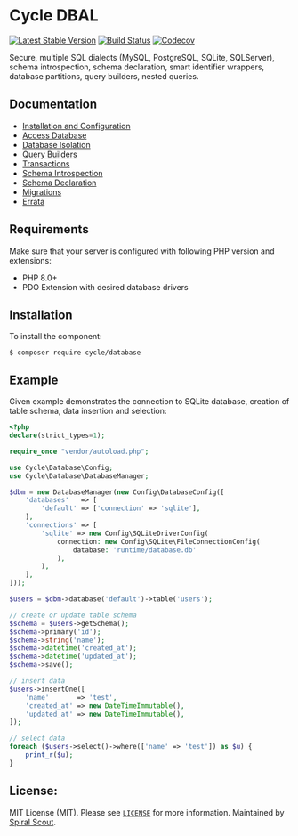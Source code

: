# Cycle DBAL

[![Latest Stable Version](https://poser.pugx.org/cycle/database/v/stable)](https://packagist.org/packages/cycle/database) 
[![Build Status](https://github.com/cycle/database/workflows/build/badge.svg)](https://github.com/cycle/database/actions)
[![Codecov](https://codecov.io/gh/cycle/database/branch/master/graph/badge.svg)](https://codecov.io/gh/cycle/database/)

Secure, multiple SQL dialects (MySQL, PostgreSQL, SQLite, SQLServer), schema introspection, schema declaration, smart identifier wrappers, database partitions, query builders, nested queries.

## Documentation

* [Installation and Configuration](https://cycle-orm.dev/docs/database-configuration)
* [Access Database](https://cycle-orm.dev/docs/database-access)
* [Database Isolation](https://cycle-orm.dev/docs/database-isolation)
* [Query Builders](https://cycle-orm.dev/docs/database-query-builders)
* [Transactions](https://cycle-orm.dev/docs/database-transactions)
* [Schema Introspection](https://cycle-orm.dev/docs/database-introspection)
* [Schema Declaration](https://cycle-orm.dev/docs/database-declaration)
* [Migrations](https://cycle-orm.dev/docs/database-migrations)
* [Errata](https://cycle-orm.dev/docs/database-errata)

## Requirements

Make sure that your server is configured with following PHP version and extensions:
* PHP 8.0+
* PDO Extension with desired database drivers

## Installation

To install the component:

```
$ composer require cycle/database
```

## Example

Given example demonstrates the connection to SQLite database, creation of table schema, data insertion and selection:

```php
<?php
declare(strict_types=1);

require_once "vendor/autoload.php";

use Cycle\Database\Config;
use Cycle\Database\DatabaseManager;

$dbm = new DatabaseManager(new Config\DatabaseConfig([
    'databases'   => [
        'default' => ['connection' => 'sqlite'],
    ],
    'connections' => [
        'sqlite' => new Config\SQLiteDriverConfig(
            connection: new Config\SQLite\FileConnectionConfig(
                database: 'runtime/database.db'
            ),
        ),
    ],
]));

$users = $dbm->database('default')->table('users');

// create or update table schema
$schema = $users->getSchema();
$schema->primary('id');
$schema->string('name');
$schema->datetime('created_at');
$schema->datetime('updated_at');
$schema->save();

// insert data
$users->insertOne([
    'name'       => 'test',
    'created_at' => new DateTimeImmutable(),
    'updated_at' => new DateTimeImmutable(),  
]);

// select data
foreach ($users->select()->where(['name' => 'test']) as $u) {
    print_r($u);
}
```

## License:

MIT License (MIT). Please see [`LICENSE`](./LICENSE) for more information. Maintained by [Spiral Scout](https://spiralscout.com).
